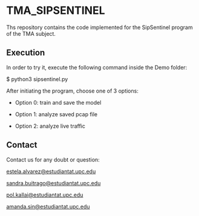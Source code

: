 # TMA_SIPSENTINEL
Ths repository contains the code implemented for the SipSentinel program of the TMA subject.

## Execution
In order to try it, execute the following command inside the Demo folder:

$ python3 sipsentinel.py

After initiating the program, choose one of 3 options:


- Option 0: train and save the model


- Option 1: analyze saved pcap file


- Option 2: analyze live traffic



## Contact
Contact us for any doubt or question:

estela.alvarez@estudiantat.upc.edu

sandra.buitrago@estudiantat.upc.edu

pol.kallai@estudiantat.upc.edu

amanda.sin@estudiantat.upc.edu

